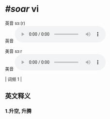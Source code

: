 # ***\#soar*** vi
英音 sɔː(r)  
英音
<audio src="./media/soar1.aac" controls="controls"></audio>

美音 sɔːr  
美音
<audio src="./media/soar2.aac" controls="controls"></audio>



| 词频 1 |  

英文释义
---
### 1.**升空, 升腾**  


